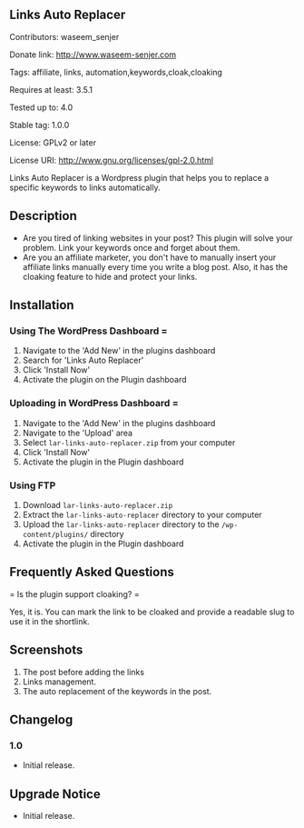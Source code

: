## Links Auto Replacer
Contributors: waseem_senjer

Donate link: http://www.waseem-senjer.com

Tags: affiliate, links, automation,keywords,cloak,cloaking

Requires at least: 3.5.1

Tested up to: 4.0

Stable tag: 1.0.0

License: GPLv2 or later

License URI: http://www.gnu.org/licenses/gpl-2.0.html

Links Auto Replacer is a Wordpress plugin that helps you to replace a specific keywords to links automatically.
	

## Description

- Are you tired of linking websites in your post? This plugin will solve your problem. Link your keywords once and forget about them. 
- Are you an affiliate marketer, you don't have to manually insert your affiliate links manually every time you write a blog post. Also, it has the cloaking feature to hide and protect your links.
 

## Installation



### Using The WordPress Dashboard =

1. Navigate to the 'Add New' in the plugins dashboard
2. Search for 'Links Auto Replacer'
3. Click 'Install Now'
4. Activate the plugin on the Plugin dashboard

### Uploading in WordPress Dashboard =

1. Navigate to the 'Add New' in the plugins dashboard
2. Navigate to the 'Upload' area
3. Select `lar-links-auto-replacer.zip` from your computer
4. Click 'Install Now'
5. Activate the plugin in the Plugin dashboard

### Using FTP

1. Download `lar-links-auto-replacer.zip`
2. Extract the `lar-links-auto-replacer` directory to your computer
3. Upload the `lar-links-auto-replacer` directory to the `/wp-content/plugins/` directory
4. Activate the plugin in the Plugin dashboard


## Frequently Asked Questions 

= Is the plugin support cloaking? =

Yes, it is. You can mark the link to be cloaked and provide a readable slug to use it in the shortlink.  



## Screenshots

1. The post before adding the links
2. Links management.
3. The auto replacement of the keywords in the post.

## Changelog

### 1.0
* Initial release.

## Upgrade Notice
* Initial release.